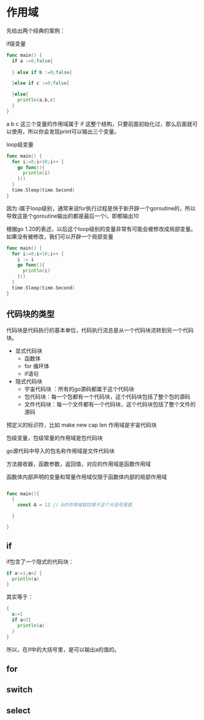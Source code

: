 # 作用域

先给出两个经典的案例：

if级变量
```go
func main() {
  if a :=0;false{
  
  } else if b :=0;false{

  }else if c :=0;false{

  }else{
    println(a,b,c)
  }
}
```
a b c 这三个变量的作用域属于 if 这整个结构，只要前面初始化过，那么后面就可以使用，所以你会发现print可以输出三个变量。

loop级变量
```go
func main() {
  for i:=0;i<10;i++ {
    go func(){
      println(i)
    }()
  }
  time.Sleep(time.Second)
}
```
因为 i属于loop级别，通常来说for执行过程是快于新开辟一个goroutine的，所以导致这是个goroutine输出的都是最后一个i，即都输出10

根据go 1.20的表述，以后这个loop级别的变量非常有可能会被修改成局部变量。如果没有被修改，我们可以开辟一个局部变量

```go
func main() {
  for i:=0;i<10;i++ {
    i := i
    go func(){
      println(i)
    }()
  }
  time.Sleep(time.Second)
}
```
## 代码块的类型
代码块是代码执行的基本单位，代码执行流总是从一个代码块流转到另一个代码块。

- 显式代码块
  - 函数体
  - for 循环体
  - if语句
- 隐式代码块
  - 宇宙代码块 ：所有的go源码都属于这个代码块
  - 包代码块：每一个包都有一个代码块，这个代码块包括了整个包的源码
  - 文件代码块：每一个文件都有一个代码块，这个代码块包括了整个文件的源码
  
预定义的标识符，比如 make new cap len 作用域是宇宙代码块

包级变量，包级常量的作用域是包代码块

go源代码中导入的包名称作用域是文件代码块

方法接收器，函数参数，返回值，对应的作用域是函数作用域

函数体内部声明的变量和常量作用域仅限于函数体内部的局部作用域
```go

func main(){
  {
    const A = 12 // A的作用域就仅限于这个大括号里面

  }

}
```
## if
if包含了一个隐式的代码块：
```go
if a:=1;a<2 {
  println(a)
}
```
其实等于：
```go
{
  a:=1
  if a<2{
    println(a)
  }
}
```

所以，在if中的大括号里，是可以输出a的值的。




## for
## switch 
## select